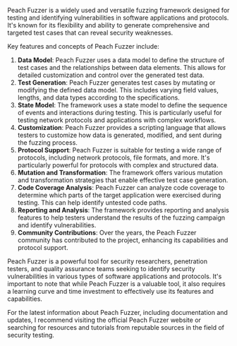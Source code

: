 Peach Fuzzer is a widely used and versatile fuzzing framework designed for testing and identifying vulnerabilities in software applications and protocols. It's known for its flexibility and ability to generate comprehensive and targeted test cases that can reveal security weaknesses.

Key features and concepts of Peach Fuzzer include:

1. **Data Model**: Peach Fuzzer uses a data model to define the structure of test cases and the relationships between data elements. This allows for detailed customization and control over the generated test data.
2. **Test Generation**: Peach Fuzzer generates test cases by mutating or modifying the defined data model. This includes varying field values, lengths, and data types according to the specifications.
3. **State Model**: The framework uses a state model to define the sequence of events and interactions during testing. This is particularly useful for testing network protocols and applications with complex workflows.
4. **Customization**: Peach Fuzzer provides a scripting language that allows testers to customize how data is generated, modified, and sent during the fuzzing process.
5. **Protocol Support**: Peach Fuzzer is suitable for testing a wide range of protocols, including network protocols, file formats, and more. It's particularly powerful for protocols with complex and structured data.
6. **Mutation and Transformation**: The framework offers various mutation and transformation strategies that enable effective test case generation.
7. **Code Coverage Analysis**: Peach Fuzzer can analyze code coverage to determine which parts of the target application were exercised during testing. This can help identify untested code paths.
8. **Reporting and Analysis**: The framework provides reporting and analysis features to help testers understand the results of the fuzzing campaign and identify vulnerabilities.
9. **Community Contributions**: Over the years, the Peach Fuzzer community has contributed to the project, enhancing its capabilities and protocol support.

Peach Fuzzer is a powerful tool for security researchers, penetration testers, and quality assurance teams seeking to identify security vulnerabilities in various types of software applications and protocols. It's important to note that while Peach Fuzzer is a valuable tool, it also requires a learning curve and time investment to effectively use its features and capabilities.

For the latest information about Peach Fuzzer, including documentation and updates, I recommend visiting the official Peach Fuzzer website or searching for resources and tutorials from reputable sources in the field of security testing.